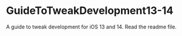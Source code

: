 # GuideToTweakDevelopment13-14
A guide to tweak development for iOS 13 and 14. Read the readme file.
